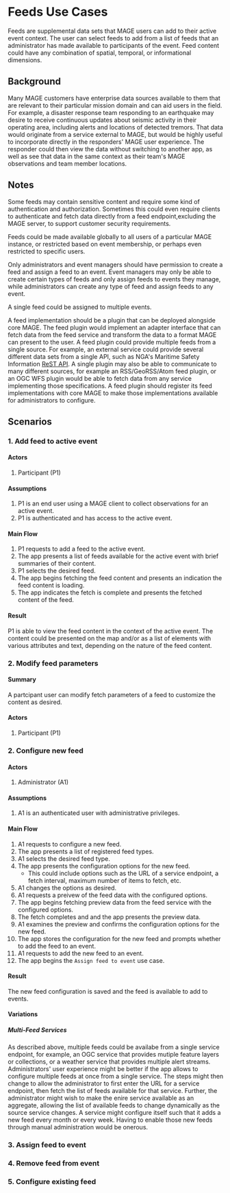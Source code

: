 # Feeds Use Cases

Feeds are supplemental data sets that MAGE users can add to their active event context.  The user can select feeds to add from a list of feeds that an administrator has made available to participants of the event.  Feed content could have any combination of spatial, temporal, or informational dimensions.

## Background
Many MAGE customers have enterprise data sources available to them that are relevant to their particular mission domain and can aid users in the field.  For example, a disaster response team responding to an earthquake may desire to receive continuous updates about seismic activity in their operating area, including alerts and locations of detected tremors.  That data would originate from a service external to MAGE, but would be highly useful to incorporate directly in the responders' MAGE user experience.  The responder could then view the data without switching to another app, as well as see that data in the same context as their team's MAGE observations and team member locations.

## Notes
Some feeds may contain sensitive content and require some kind of authentication and authorization.  Sometimes this could even require clients to authenticate and fetch data directly from a feed endpoint,excluding the MAGE server, to support customer security requirements.

Feeds could be made available globally to all users of a particular MAGE instance, or restricted based on event membership, or perhaps even restricted to specific users.

Only administrators and event managers should have permission to create a feed and assign a feed to an event.  Event managers may only be able to create certain types of feeds and only assign feeds to events they manage, while administrators can create any type of feed and assign feeds to any event.

A single feed could be assigned to multiple events.

A feed implementation should be a plugin that can be deployed alongside core MAGE.  The feed plugin would implement an adapter interface that can fetch data from the feed service and transform the data to a format MAGE can present to the user.  A feed plugin could provide multiple feeds from a single source.  For example, an external service could provide several different data sets from a single API, such as NGA's Maritime Safety Information [ReST API](https://msi.nga.mil/api/swagger-ui.html).  A single plugin may also be able to communicate to many different sources, for example an RSS/GeoRSS/Atom feed plugin, or an OGC WFS plugin would be able to fetch data from any service implementing those specifications.  A feed plugin should register its feed implementations with core MAGE to make those implementations available for administrators to configure.

## Scenarios

### 1. Add feed to active event

#### Actors
1. Participant (P1)

#### Assumptions
1. P1 is an end user using a MAGE client to collect observations for an active event.
1. P1 is authenticated and has access to the active event.

#### Main Flow
1. P1 requests to add a feed to the active event.
1. The app presents a list of feeds available for the active event with brief summaries of their content.
1. P1 selects the desired feed.
1. The app begins fetching the feed content and presents an indication the feed content is loading.
1. The app indicates the fetch is complete and presents the fetched content of the feed.

#### Result
P1 is able to view the feed content in the context of the active event.  The content could be presented on the map and/or as a list of elements with various attributes and text, depending on the nature of the feed content.

### 2. Modify feed parameters

#### Summary
A partcipant user can modify fetch parameters of a feed to customize the content as desired.

#### Actors
1. Participant (P1)

### 2. Configure new feed

#### Actors
1. Administrator (A1)

#### Assumptions
1. A1 is an authenticated user with administrative privileges.

#### Main Flow
1. A1 requests to configure a new feed.
1. The app presents a list of registered feed types.
1. A1 selects the desired feed type.
1. The app presents the configuration options for the new feed.
   * This could include options such as the URL of a service endpoint, a
   fetch interval, maximum number of items to fetch, etc.
1. A1 changes the options as desired.
1. A1 requests a preivew of the feed data with the configured options.
1. The app begins fetching preview data from the feed service with the configured options.
1. The fetch completes and and the app presents the preview data.
1. A1 examines the preview and confirms the configuration options for the new feed.
1. The app stores the configuration for the new feed and prompts whether to add the feed to an event.
1. A1 requests to add the new feed to an event.
1. The app begins the `Assign feed to event` use case.

#### Result
The new feed configuration is saved and the feed is available to add to events.

#### Variations

##### Multi-Feed Services
As described above, multiple feeds could be availabe from a single service endpoint, for example, an OGC service that provides mutiple feature layers or collections, or a weather service that provides multiple alert streams.  Administrators' user experience might be better if the app allows to configure multiple feeds at once from a single service.  The steps might then change to allow the administrator to first enter the URL for a service endpoint, then fetch the list of feeds available for that service.  Further, the administrator might wish to make the enire service available as an aggregate, allowing the list of available feeds to change dynamically as the source service changes.  A service might configure itself such that it adds a new feed every month or every week.  Having to enable those new feeds through manual administration would be onerous.

### 3. Assign feed to event

### 4. Remove feed from event

### 5. Configure existing feed